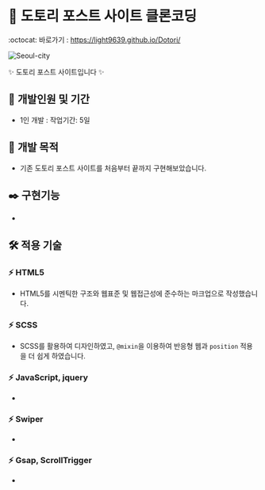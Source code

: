 # 🌰 도토리 포스트 사이트 클론코딩
:octocat: 바로가기 : https://light9639.github.io/Dotori/

<img src="https://github.com/light9639/Seoul-City/assets/95972251/1013d682-c9f5-49e9-9f44-f6a72ad24e14" alt="Seoul-city" /><br/>

✨ 도토리 포스트 사이트입니다 ✨
## :calendar: 개발인원 및 기간
- 1인 개발 : 작업기간: 5일
## :dart: 개발 목적
- 기존 도토리 포스트 사이트를 처음부터 끝까지 구현해보았습니다.
## :black_nib: 구현기능
- 
## :hammer_and_wrench: 적용 기술
### :zap: HTML5
- HTML5를 시멘틱한 구조와 웹표준 및 웹접근성에 준수하는 마크업으로 작성했습니다.
### :zap: SCSS
- SCSS를 활용하여 디자인하였고, `@mixin`을 이용하여 반응형 웹과 `position` 적용을 더 쉽게 하였습니다.
### :zap: JavaScript, jquery
- 
### :zap: Swiper
- 
### :zap:  Gsap, ScrollTrigger
- 

